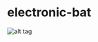# electronic-bat


![alt tag](https://scontent-mrs1-1.xx.fbcdn.net/v/t35.0-12/14037817_1118279821552339_102609335_o.jpg?oh=b9a62ceeb50eda612d61b2b63082e63a&oe=58068DB6&dl=1)
